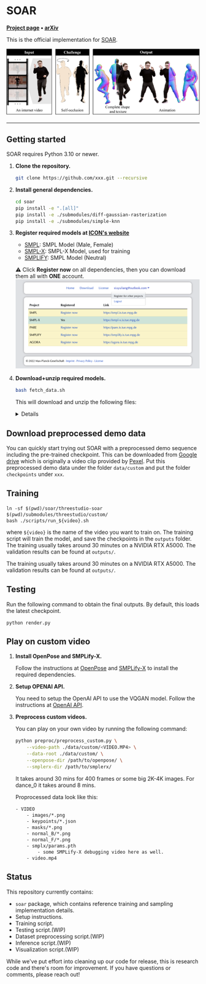 # SOAR 

**[Project page](https://soar-avatar.github.io/) &bull;
[arXiv](https://arxiv.org/abs/)**

This is the official implementation for [SOAR](https://soar-avatar.github.io/).
<div align='center'>
<img src="assets/teaser_v3.png">
</div>

<!-- <table><tr><td>
Code release for our preprint:
    Zhuoyang Pan<sup>1, 2</sup>, Angjoo Kanazawa<sup>1</sup>, and Hang Gao<sup>1</sup>.
    <strong>SOAR: Self-Occluded Avatar Recovery from a Single Video In the Wild</strong>
    arXiV, 2024.
</td></tr>
</table>
<sup>1</sup><em>UC Berkeley</em>, <sup>2</sup><em>ShanghaiTech University</em> -->

---

## Getting started

SOAR requires Python 3.10 or newer.

1. **Clone the repository.**
   ```bash
   git clone https://github.com/xxx.git --recursive
   ```
2. **Install general dependencies.**
   ```bash
   cd soar
   pip install -e ".[all]"
   pip install -e ./submodules/diff-gaussian-rasterization
   pip install -e ./submodules/simple-knn
   ```
3. **Register required models at [ICON's website](https://icon.is.tue.mpg.de/)**

    - [SMPL](http://smpl.is.tue.mpg.de/): SMPL Model (Male, Female)
    - [SMPL-X](http://smpl-x.is.tue.mpg.de/): SMPL-X Model, used for training
    - [SMPLIFY](http://smplify.is.tue.mpg.de/): SMPL Model (Neutral)

    :warning: Click **Register now** on all dependencies, then you can download them all with **ONE** account.
    ![Register](./assets/register.png)
4. **Download+unzip required models.**
   ```bash
   bash fetch_data.sh
   ```
    This will download and unzip the following files:
   <details>

    ```
    data/
    ├── ckpt/
    │   ├── normal.ckpt
    │   └── sam_vit_h_4b8939.pth
    ├── smpl_related/
    │   ├── models/
    │   │   ├── smpl/
    │   │   │   ├── SMPL_{FEMALE,MALE,NEUTRAL}.pkl
    │   │   │   ├── smpl_kid_template.npy
    │   │   └── smplx/
    │   │       ├── SMPLX_{FEMALE,MALE,NEUTRAL}.npz
    │   │       ├── SMPLX_{FEMALE,MALE,NEUTRAL}.pkl
    │   │       ├── smplx_kid_template.npy
    │   │       └── version.txt
    │   └── smpl_data/
    │       ├── smpl_verts.npy
    │       ├── smplx_cmap.npy
    │       ├── smplx_faces.npy
    │       └── smplx_verts.npy
    └── tedra_data/
        ├── faces.txt
        ├── tetrahedrons.txt
        ├── tetgen_{male,female,neutral}_{adult,kid}_structure.npy
        ├── tetgen_{male,female,neutral}_{adult,kid}_vertices.npy
        ├── tetra_{male,female,neutral}_{adult,kid}_smpl.npz
        ├── tetrahedrons_{male,female,neutral}_{adult,kid}.txt
        └── vertices.txt
    ```

    </details>

## Download preprocessed demo data
You can quickly start trying out SOAR with a preprocessed demo sequence including the pre-trained checkpoint. This can be downloaded from [Google drive](https://drive.google.com/drive/u/1/folders/todo) which is originally a video clip provided by [Pexel](https://github.com/todo). Put this preprocessed demo data under the folder `data/custom` and put the folder `checkpoints` under `xxx`.

## Training
<!-- Before training, make sure that the `metaninfo` in the data config file `/code/confs/dataset/video.yaml` does match the expected training video. You can also continue the training by changing the flag `is_continue` in the model config file `code/confs/model/model_w_bg`. And then run: -->
```
ln -sf $(pwd)/soar/threestudio-soar $(pwd)/submodules/threestudio/custom/ 
bash ./scripts/run_${video}.sh
```
where `${video}` is the name of the video you want to train on. The training script will train the model, and save the checkpoints in the `outputs` folder. The training usually takes around 30 minutes on a NVIDIA RTX A5000. The validation results can be found at `outputs/`.

The training usually takes around 30 minutes on a NVIDIA RTX A5000. The validation results can be found at `outputs/`.
## Testing
Run the following command to obtain the final outputs. By default, this loads the latest checkpoint.
```
python render.py
```

## Play on custom video
1. **Install OpenPose and SMPLify-X.**
    
    Follow the instructions at [OpenPose](https://github.com/CMU-Perceptual-Computing-Lab/openpose) and [SMPLify-X](https://github.com/caizhongang/SMPLer-X) to install the required dependencies.

2. **Setup OPENAI API.**

    You need to setup the OpenAI API to use the VQGAN model. Follow the instructions at [OpenAI API](https://beta.openai.com/docs/developer-quickstart/).


2. **Preprocess custom videos.**

    You can play on your own video by running the following command:
    ```bash
    python preproc/preprocess_custom.py \
        --video-path ./data/custom/<VIDEO.MP4> \
        --data-root ./data/custom/ \
        --openpose-dir /path/to/openpose/ \
        --smplerx-dir /path/to/smplerx/
    ```

    It takes around 30 mins for 400 frames or some big 2K-4K images. For dance_0 it takes around 8 mins.

    Proprocessed data look like this:

    ```
    - VIDEO
        - images/*.png
        - keypoints/*.json
        - masks/*.png
        - normal_B/*.png
        - normal_F/*.png
        - smplx/params.pth
            - some SMPLify-X debugging video here as well.
        - video.mp4
    ```

## Status

This repository currently contains:

- `soar` package, which contains reference training and sampling implementation details.
- Setup instructions.
- Training script.
- Testing script.(WIP)
- Dataset preprocessing script.(WIP)
- Inference script.(WIP)
- Visualization script.(WIP)

While we've put effort into cleaning up our code for release, this is research
code and there's room for improvement. If you have questions or comments,
please reach out!